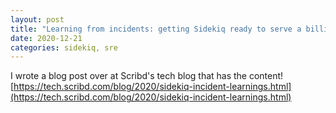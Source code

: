 ```yaml
---
layout: post
title: "Learning from incidents: getting Sidekiq ready to serve a billion jobs"
date: 2020-12-21
categories: sidekiq, sre
---
```


I wrote a blog post over at Scribd's tech blog that has the content! [https://tech.scribd.com/blog/2020/sidekiq-incident-learnings.html](https://tech.scribd.com/blog/2020/sidekiq-incident-learnings.html)

